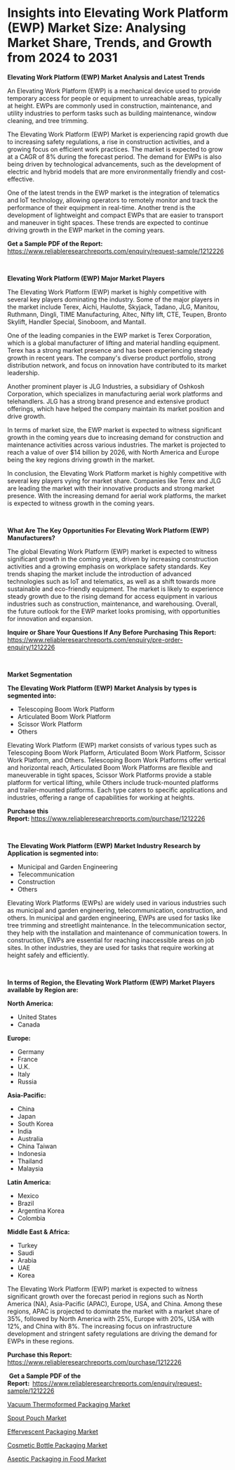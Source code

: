 <p><h1>Insights into Elevating Work Platform (EWP) Market Size: Analysing Market Share, Trends, and Growth from 2024 to 2031</h1></p><p><strong>Elevating Work Platform (EWP) Market Analysis and Latest Trends</strong></p>
<p><p>An Elevating Work Platform (EWP) is a mechanical device used to provide temporary access for people or equipment to unreachable areas, typically at height. EWPs are commonly used in construction, maintenance, and utility industries to perform tasks such as building maintenance, window cleaning, and tree trimming.</p><p>The Elevating Work Platform (EWP) Market is experiencing rapid growth due to increasing safety regulations, a rise in construction activities, and a growing focus on efficient work practices. The market is expected to grow at a CAGR of 8% during the forecast period. The demand for EWPs is also being driven by technological advancements, such as the development of electric and hybrid models that are more environmentally friendly and cost-effective.</p><p>One of the latest trends in the EWP market is the integration of telematics and IoT technology, allowing operators to remotely monitor and track the performance of their equipment in real-time. Another trend is the development of lightweight and compact EWPs that are easier to transport and maneuver in tight spaces. These trends are expected to continue driving growth in the EWP market in the coming years.</p></p>
<p><strong>Get a Sample PDF of the Report:&nbsp;</strong> <a href="https://www.reliableresearchreports.com/enquiry/request-sample/1212226">https://www.reliableresearchreports.com/enquiry/request-sample/1212226</a></p>
<p>&nbsp;</p>
<p><strong>Elevating Work Platform (EWP) Major Market Players</strong></p>
<p><p>The Elevating Work Platform (EWP) market is highly competitive with several key players dominating the industry. Some of the major players in the market include Terex, Aichi, Haulotte, Skyjack, Tadano, JLG, Manitou, Ruthmann, Dingli, TIME Manufacturing, Altec, Nifty lift, CTE, Teupen, Bronto Skylift, Handler Special, Sinoboom, and Mantall.</p><p>One of the leading companies in the EWP market is Terex Corporation, which is a global manufacturer of lifting and material handling equipment. Terex has a strong market presence and has been experiencing steady growth in recent years. The company's diverse product portfolio, strong distribution network, and focus on innovation have contributed to its market leadership.</p><p>Another prominent player is JLG Industries, a subsidiary of Oshkosh Corporation, which specializes in manufacturing aerial work platforms and telehandlers. JLG has a strong brand presence and extensive product offerings, which have helped the company maintain its market position and drive growth.</p><p>In terms of market size, the EWP market is expected to witness significant growth in the coming years due to increasing demand for construction and maintenance activities across various industries. The market is projected to reach a value of over $14 billion by 2026, with North America and Europe being the key regions driving growth in the market.</p><p>In conclusion, the Elevating Work Platform market is highly competitive with several key players vying for market share. Companies like Terex and JLG are leading the market with their innovative products and strong market presence. With the increasing demand for aerial work platforms, the market is expected to witness growth in the coming years.</p></p>
<p>&nbsp;</p>
<p><strong>What Are The Key Opportunities For Elevating Work Platform (EWP) Manufacturers?</strong></p>
<p><p>The global Elevating Work Platform (EWP) market is expected to witness significant growth in the coming years, driven by increasing construction activities and a growing emphasis on workplace safety standards. Key trends shaping the market include the introduction of advanced technologies such as IoT and telematics, as well as a shift towards more sustainable and eco-friendly equipment. The market is likely to experience steady growth due to the rising demand for access equipment in various industries such as construction, maintenance, and warehousing. Overall, the future outlook for the EWP market looks promising, with opportunities for innovation and expansion.</p></p>
<p><strong>Inquire or Share Your Questions If Any Before Purchasing This Report:</strong> <a href="https://www.reliableresearchreports.com/enquiry/pre-order-enquiry/1212226">https://www.reliableresearchreports.com/enquiry/pre-order-enquiry/1212226</a></p>
<p>&nbsp;</p>
<p><strong>Market Segmentation</strong></p>
<p><strong>The Elevating Work Platform (EWP) Market Analysis by types is segmented into:</strong></p>
<p><ul><li>Telescoping Boom Work Platform</li><li>Articulated Boom Work Platform</li><li>Scissor Work Platform</li><li>Others</li></ul></p>
<p><p>Elevating Work Platform (EWP) market consists of various types such as Telescoping Boom Work Platform, Articulated Boom Work Platform, Scissor Work Platform, and Others. Telescoping Boom Work Platforms offer vertical and horizontal reach, Articulated Boom Work Platforms are flexible and maneuverable in tight spaces, Scissor Work Platforms provide a stable platform for vertical lifting, while Others include truck-mounted platforms and trailer-mounted platforms. Each type caters to specific applications and industries, offering a range of capabilities for working at heights.</p></p>
<p><strong>Purchase this Report:&nbsp;</strong><a href="https://www.reliableresearchreports.com/purchase/1212226">https://www.reliableresearchreports.com/purchase/1212226</a></p>
<p>&nbsp;</p>
<p><strong>The Elevating Work Platform (EWP) Market Industry Research by Application is segmented into:</strong></p>
<p><ul><li>Municipal and Garden Engineering</li><li>Telecommunication</li><li>Construction</li><li>Others</li></ul></p>
<p><p>Elevating Work Platforms (EWPs) are widely used in various industries such as municipal and garden engineering, telecommunication, construction, and others. In municipal and garden engineering, EWPs are used for tasks like tree trimming and streetlight maintenance. In the telecommunication sector, they help with the installation and maintenance of communication towers. In construction, EWPs are essential for reaching inaccessible areas on job sites. In other industries, they are used for tasks that require working at height safely and efficiently.</p></p>
<p>&nbsp;</p>
<p><strong>In terms of Region, the Elevating Work Platform (EWP) Market Players available by Region are:</strong></p>
<p>
    <p> <strong> North America: </strong>
        <ul>
            <li>United States</li>
            <li>Canada</li>
        </ul>
        </p> 
    <p> <strong> Europe: </strong>
        <ul>
            <li>Germany</li>
            <li>France</li>
            <li>U.K.</li>
            <li>Italy</li>
            <li>Russia</li>
        </ul>
        </p> 
    <p> <strong> Asia-Pacific: </strong>
        <ul>
            <li>China</li>
            <li>Japan</li>
            <li>South Korea</li>
            <li>India</li>
            <li>Australia</li>
            <li>China Taiwan</li>
            <li>Indonesia</li>
            <li>Thailand</li>
            <li>Malaysia</li>
        </ul>
        </p> 
    <p> <strong> Latin America: </strong>
        <ul>
            <li>Mexico</li>
            <li>Brazil</li>
            <li>Argentina Korea</li>
            <li>Colombia</li>
        </ul>
        </p> 
    <p> <strong> Middle East & Africa: </strong>
        <ul>
            <li>Turkey</li>
            <li>Saudi</li>
            <li>Arabia</li>
            <li>UAE</li>
            <li>Korea</li>
        </ul>
    </p>
    </p>
<p><p>The Elevating Work Platform (EWP) market is expected to witness significant growth over the forecast period in regions such as North America (NA), Asia-Pacific (APAC), Europe, USA, and China. Among these regions, APAC is projected to dominate the market with a market share of 35%, followed by North America with 25%, Europe with 20%, USA with 12%, and China with 8%. The increasing focus on infrastructure development and stringent safety regulations are driving the demand for EWPs in these regions.</p></p>
<p><strong>Purchase this Report: </strong><a href="https://www.reliableresearchreports.com/purchase/1212226">https://www.reliableresearchreports.com/purchase/1212226</a></p>
<p>&nbsp;<strong>Get a Sample PDF of the Report:&nbsp;&nbsp;</strong><a href="https://www.reliableresearchreports.com/enquiry/request-sample/1212226">https://www.reliableresearchreports.com/enquiry/request-sample/1212226</a></p>
<p><strong></strong></p>
<p><p><a href="https://medium.com/@laurabruen2023/vacuum-thermoformed-packaging-market-insight-market-trends-growth-forecasted-from-2024-to-2031-305f8729bd12">Vacuum Thermoformed Packaging Market</a></p><p><a href="https://medium.com/@laurabruen2023/spout-pouch-market-analysis-its-cagr-market-segmentation-and-global-industry-overview-9cf30653057b">Spout Pouch Market</a></p><p><a href="https://medium.com/@leeullrich2023/effervescent-packaging-market-size-reveals-the-best-marketing-channels-in-global-industry-b3336efac7bc">Effervescent Packaging Market</a></p><p><a href="https://medium.com/@laurabruen2023/cosmetic-bottle-packaging-market-report-reveals-the-latest-trends-and-growth-opportunities-of-this-10f0f7e93e6d">Cosmetic Bottle Packaging Market</a></p><p><a href="https://medium.com/@laurabruen2023/aseptic-packaging-in-food-market-size-market-outlook-and-market-forecast-2024-to-2031-63e7b5a7cd74">Aseptic Packaging in Food Market</a></p></p>